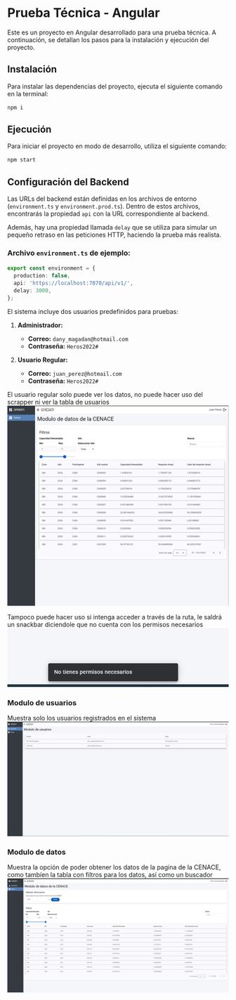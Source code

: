 
# Prueba Técnica - Angular

Este es un proyecto en Angular desarrollado para una prueba técnica. A continuación, se detallan los pasos para la instalación y ejecución del proyecto.

## Instalación

Para instalar las dependencias del proyecto, ejecuta el siguiente comando en la terminal:

```sh
npm i
```

## Ejecución

Para iniciar el proyecto en modo de desarrollo, utiliza el siguiente comando:

```sh
npm start
```

## Configuración del Backend

Las URLs del backend están definidas en los archivos de entorno (`environment.ts` y `environment.prod.ts`). Dentro de estos archivos, encontrarás la propiedad `api` con la URL correspondiente al backend.

Además, hay una propiedad llamada `delay` que se utiliza para simular un pequeño retraso en las peticiones HTTP, haciendo la prueba más realista.

### Archivo `environment.ts` de ejemplo:

```typescript
export const environment = {
  production: false,
  api: 'https://localhost:7070/api/v1/',
  delay: 3000,
};
```

El sistema incluye dos usuarios predefinidos para pruebas:

1. **Administrador:**
   - **Correo:** `dany_magadan@hotmail.com`
   - **Contraseña:** `Heros2022#`

2. **Usuario Regular:**
   - **Correo:** `juan_perez@hotmail.com`
   - **Contraseña:** `Heros2022#`

El usuario regular solo puede ver los datos, no puede hacer uso del scrapper ni ver la tabla de usuarios
![Permisos](/public/readme/permisos.png)

Tampoco puede hacer uso si intenga acceder a través de la ruta, le saldrá un snackbar diciendole que no cuenta con los permisos necesarios
![Permisos Necesarios](/public/readme/permisosnecesarios.png)

### Modulo de usuarios
Muestra solo los usuarios registrados en el sistema
![Modulo de usuarios](/public/readme/Modulousuarios.png)

### Modulo de datos

Muestra la opción de poder obtener los datos de la pagina de la CENACE, como tambíen la tabla con filtros para los datos, así como un buscador
![Modulo de datos](/public/readme/Modulodedatos.png)